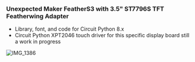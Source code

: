### Unexpected Maker FeatherS3 with 3.5" ST7796S TFT Featherwing Adapter

- Library, font, and code for Circuit Python 8.x
- Circuit Python XPT2046 touch driver for this specific display board still a work in progress
 
![IMG_1386](https://github.com/DJDevon3/My_Circuit_Python_Projects/assets/49322231/8735f5d6-3c21-47fd-a6fd-cdcaedd831a5)
